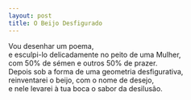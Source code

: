 ```yaml
---
layout: post
title: O Beijo Desfigurado
---
```


Vou desenhar um poema, <br />
e esculpi-lo delicadamente no peito de uma Mulher, <br />
com 50% de sémen e outros 50% de prazer. <br />
Depois sob a forma de uma geometria desfigurativa, <br />
reinventarei o beijo, com o nome de desejo, <br />
e nele levarei à tua boca o sabor da desilusão. <br />
